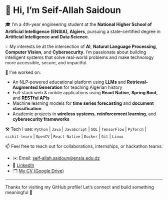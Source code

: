 # 👋 Hi, I’m Seif-Allah Saidoun

🎓 I’m a 4th-year engineering student at the **National Higher School of Artificial Intelligence (ENSIA), Algiers**, pursuing a state-certified degree in **Artificial Intelligence and Data Science**.

💡 My interests lie at the intersection of **AI**, **Natural Language Processing**, **Computer Vision**, and **Cybersecurity**. I’m passionate about building intelligent systems that solve real-world problems and make technology more accessible, secure, and impactful.

🚀 I’ve worked on:
- An NLP-powered educational platform using **LLMs** and **Retrieval-Augmented Generation** for teaching Algerian history
- Full-stack web & mobile applications using **React Native**, **Spring Boot**, and **RESTful APIs**
- Machine learning models for **time series forecasting** and **document classification**
- Academic projects in **wireless systems**, **reinforcement learning**, and **cybersecurity frameworks**

🛠️ Tech I use:
`Python` | `Java` | `JavaScript` | `SQL` | `TensorFlow` | `PyTorch` | `scikit-learn` | `OpenCV` | `React Native` | `Docker` | `Git` | `Linux`

📫 Feel free to reach out for collaborations, internships, or hackathon teams:
- ✉️ Email: seif-allah.saidoun@ensia.edu.dz
- 🔗 [LinkedIn](https://www.linkedin.com/in/seif-allah-saidoun-116646246/)
- 🗂️ [My CV (Google Drive)](https://drive.google.com/file/d/17UcvOP5gufI9ZXPbKZiNhunlT0ZLjsB7/view?usp=drive_link)

---

Thanks for visiting my GitHub profile! Let’s connect and build something meaningful 🤝
